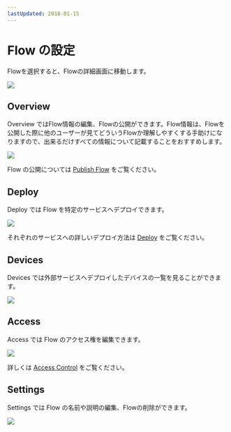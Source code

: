 ```yaml
---
lastUpdated: 2018-01-15
---
```


# Flow の設定

Flowを選択すると、Flowの詳細画面に移動します。

![](https://i.gyazo.com/df15e18b0f61680b23773a7d8ca4ae6c.png)

## Overview

Overview ではFlow情報の編集、Flowの公開ができます。Flow情報は、Flowを公開した際に他のユーザーが見てどういうFlowか理解しやすくする手助けになりますので、出来るだけすべての情報について記載することをおすすめします。

![](https://i.gyazo.com/7cb9b53259022696e7cc47e4fa81d89b.png)

Flow の公開については [Publish Flow](./PublishFlow.md) をご覧ください。

## Deploy

Deploy では Flow を特定のサービスへデプロイできます。

![](https://i.gyazo.com/176869beb11cdec73fe02c8c09c4288f.png)

それぞれのサービスへの詳しいデプロイ方法は [Deploy](../Deploy/index.md) をご覧ください。

## Devices

Devices では外部サービスへデプロイしたデバイスの一覧を見ることができます。

![](https://i.gyazo.com/9f26dd5fa222389b4b90cb2eea5a1df7.png)

## Access

Access では Flow のアクセス権を編集できます。

![](https://i.gyazo.com/6b4babe394ae110c62ba181718849c0b.png)

詳しくは [Access Control](../Access/index.md) をご覧ください。

## Settings

Settings では Flow の名前や説明の編集、Flowの削除ができます。

![](https://i.gyazo.com/9e8637beeeb0d53009f4eb71d046291a.png)